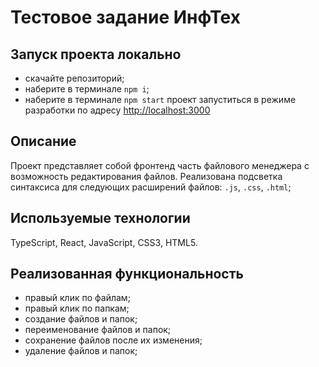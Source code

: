 # Тестовое задание ИнфТех

## Запуск проекта локально

- скачайте репозиторий;
- наберите в терминале `npm i`;
- наберите в терминале `npm start`
  проект запуститься в режиме разработки по адресу [http://localhost:3000](http://localhost:3000)

## Описание

Проект представляет собой фронтенд часть файлового менеджера с возможность редактирования файлов.
Реализована подсветка синтаксиса для следующих расширений файлов: `.js`, `.css`, `.html`;

## Используемые технологии

TypeScript, React, JavaScript, CSS3, HTML5.

## Реализованная функциональность

- правый клик по файлам;
- правый клик по папкам;
- создание файлов и папок;
- переименование файлов и папок;
- сохранение файлов после их изменения;
- удаление файлов и папок;
